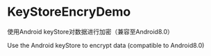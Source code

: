 # KeyStoreEncryDemo
使用Android keyStore对数据进行加密（兼容至Android8.0）

Use the Android keyStore to encrypt data (compatible to Android8.0)
